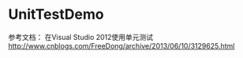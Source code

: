 # UnitTestDemo

参考文档：
在Visual Studio 2012使用单元测试
http://www.cnblogs.com/FreeDong/archive/2013/06/10/3129625.html